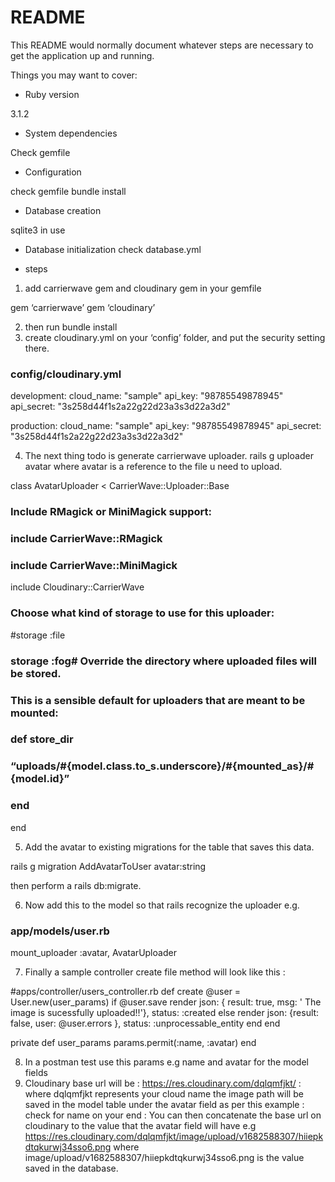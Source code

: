 # README

This README would normally document whatever steps are necessary to get the
application up and running.

Things you may want to cover:

* Ruby version

3.1.2

* System dependencies

Check gemfile

* Configuration

check gemfile 
bundle install

* Database creation

sqlite3 in use 

* Database initialization
check database.yml

* steps 

1. add carrierwave gem and cloudinary gem in your gemfile

gem ‘carrierwave’
gem ‘cloudinary’

2. then run bundle install
3. create cloudinary.yml on your ‘config’ folder, and put the security setting there.

### config/cloudinary.yml
development:
  cloud_name: "sample"
  api_key: "98785549878945"
  api_secret: "3s258d44f1s2a22g22d23a3s3d22a3d2"

production:
  cloud_name: "sample"
  api_key: "98785549878945"
  api_secret: "3s258d44f1s2a22g22d23a3s3d22a3d2"

4. The next thing todo is generate carrierwave uploader.
rails g uploader avatar
where avatar is a reference to the file u need to upload. 

class AvatarUploader < CarrierWave::Uploader::Base
 ### Include RMagick or MiniMagick support:
 ### include CarrierWave::RMagick
 ### include CarrierWave::MiniMagick
 include Cloudinary::CarrierWave
 ### Choose what kind of storage to use for this uploader:
 #storage :file
 ### storage :fog# Override the directory where uploaded files will be stored.
 ### This is a sensible default for uploaders that are meant to be mounted:
 ### def store_dir
 ### “uploads/#{model.class.to_s.underscore}/#{mounted_as}/#{model.id}”
 ### end
 end 

5. Add the avatar to existing migrations for the table that saves this data. 

rails g migration AddAvatarToUser avatar:string

then perform a rails db:migrate. 

6. Now add this to the model so that rails recognize the uploader
e.g.
### app/models/user.rb
mount_uploader :avatar, AvatarUploader

7. Finally a sample controller create file method will look like this : 

#apps/controller/users_controller.rb
def create
 @user = User.new(user_params)
   if @user.save
      render json: { result: true, msg: ' The image is sucessfully uploaded!!'}, status: :created
   else
      render json: {result: false, user: @user.errors }, status: :unprocessable_entity
   end
 end

 private
def user_params
 params.permit(:name, :avatar)
end


8. In a postman test use this params e.g name and avatar for the model fields 
9. Cloudinary base url will be : 
https://res.cloudinary.com/dqlqmfjkt/ : where dqlqmfjkt represents your cloud name 
the image path will be saved in the model table under the avatar field as per this example : check for name on your end : 
You can then concatenate the base url on cloudinary to the value that the avatar field will have e.g 
https://res.cloudinary.com/dqlqmfjkt/image/upload/v1682588307/hiiepkdtqkurwj34sso6.png  where image/upload/v1682588307/hiiepkdtqkurwj34sso6.png is the value saved in the database. 

